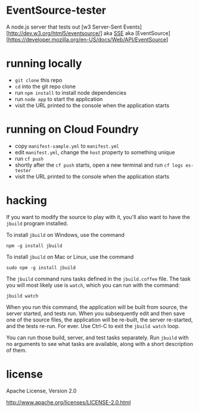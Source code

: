 EventSource-tester
================================================================================

A node.js server that tests out
[w3 Server-Sent Events][http://dev.w3.org/html5/eventsource/]
aka
[SSE](http://www.html5rocks.com/en/tutorials/eventsource/basics/)
aka
[EventSource][https://developer.mozilla.org/en-US/docs/Web/API/EventSource]



running locally
================================================================================

* `git clone` this repo
* `cd` into the git repo clone
* run `npm install` to install node dependencies
* run `node app` to start the application
* visit the URL printed to the console when the application starts



running on Cloud Foundry
================================================================================

* copy `manifest-sample.yml` to `manifest.yml`
* edit `manifest.yml`, change the `host` property to something unique
* run `cf push`
* shortly after the `cf push` starts, open a new terminal and run `cf logs es-tester`
* visit the URL printed to the console when the application starts



hacking
================================================================================

If you want to modify the source to play with it, you'll also want to have the
`jbuild` program installed.

To install `jbuild` on Windows, use the command

    npm -g install jbuild

To install `jbuild` on Mac or Linux, use the command

    sudo npm -g install jbuild

The `jbuild` command runs tasks defined in the `jbuild.coffee` file.  The
task you will most likely use is `watch`, which you can run with the
command:

    jbuild watch

When you run this command, the application will be built from source, the server
started, and tests run.  When you subsequently edit and then save one of the
source files, the application will be re-built, the server re-started, and the
tests re-run.  For ever.  Use Ctrl-C to exit the `jbuild watch` loop.

You can run those build, server, and test tasks separately.  Run `jbuild`
with no arguments to see what tasks are available, along with a short
description of them.



license
================================================================================

Apache License, Version 2.0

<http://www.apache.org/licenses/LICENSE-2.0.html>

<!-- ================ -->
